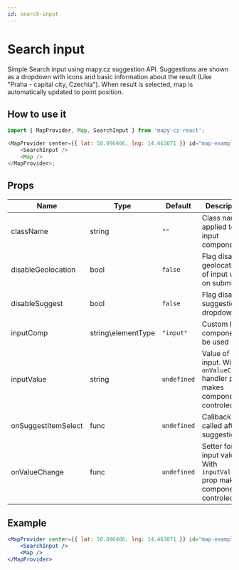 ```yaml
---
id: search-input
---
```


# Search input

Simple Search input using mapy.cz suggestion API.
Suggestions are shown as a dropdown with icons and basic information about the result (Like "Praha - capital city, Czechia"). When result is selected, map is automatically updated to point position.

## How to use it

```js
import { MapProvider, Map, SearchInput } from 'mapy-cz-react';

<MapProvider center={{ lat: 50.096406, lng: 14.463071 }} id="map-example">
	<SearchInput />
	<Map />
</MapProvider>;
```

## Props

| Name                | Type               | Default     | Description                                                                  | Required |
| ------------------- | ------------------ | ----------- | ---------------------------------------------------------------------------- | :------: |
| className           | string             | `""`        | Class names applied to input component                                       |   :x:    |
| disableGeolocation  | bool               | `false`     | Flag disabling geolocation of input value on submit                          |   :x:    |
| disableSuggest      | bool               | `false`     | Flag disabling suggestion dropdown                                           |   :x:    |
| inputComp           | string\elementType | `"input"`   | Custom Input component to be used                                            |   :x:    |
| inputValue          | string             | `undefined` | Value of input. With `onValueChange` handler prop makes component controled. |   :x:    |
| onSuggestItemSelect | func               | `undefined` | Callback called after suggestion                                             |   :x:    |
| onValueChange       | func               | `undefined` | Setter for input value. With `inputValue` prop makes component controled     |   :x:    |

## Example

```jsx live
<MapProvider center={{ lat: 50.096406, lng: 14.463071 }} id="map-example">
	<SearchInput />
	<Map />
</MapProvider>
```
